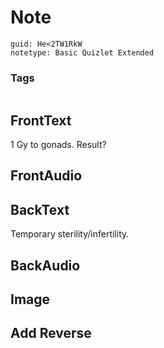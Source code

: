 # Note
```
guid: He<2TW1RkW
notetype: Basic Quizlet Extended
```

### Tags
```
```

## FrontText
1 Gy to gonads. Result?

## FrontAudio


## BackText
Temporary sterility/infertility.

## BackAudio


## Image


## Add Reverse

